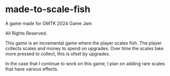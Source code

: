 # made-to-scale-fish
 A game made for GMTK 2024 Game Jam

 All Rights Reserved.

 This game is an incremental game where the player scales fish. The player collects scales and money to spend on upgrades. Over time the scales take more pressed to collect, this is ofset by upgrades.

 In the case that I continue to work on this game, I plan on adding rare scales that have various effects.
